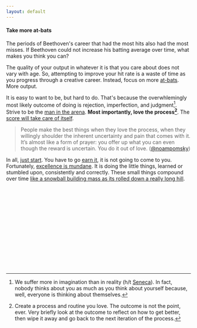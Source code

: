 ```yaml
---
layout: default
---
```


#### Take more at-bats

The periods of Beethoven's career that had the most hits also had the most misses. If Beethoven could not increase his batting average over time, what makes you think you can? 

The quality of your output in whatever it is that you care about does not vary with age. So, attempting to improve your hit rate is a waste of time as you progress through a creative career. Instead, focus on more [at-bats](https://pmarchive.com/age_and_the_entrepreneur.html). More output.

It is easy to want to be, but hard to do. That's because the overwhlemingly most likely outcome of doing is rejection, imperfection, and judgment[^1]. Strive to be the [man in the arena](https://www.worldfuturefund.org/Documents/maninarena.htm). **Most importantly, love the process[^2]**. The [score will take care of itself](https://www.goodreads.com/book/show/6342995-the-score-takes-care-of-itself).

> People make the best things when they love the process, when they willingly shoulder the inherent uncertainty and pain that comes with it. It’s almost like a form of prayer: you offer up what you can even though the reward is uncertain. You do it out of love. ([@noampomsky](https://ava.substack.com/p/effort))

In all, [just start](https://twitter.com/bpoppenheimer/status/1647000062617088000). You have to go [earn it]((https://blakeir.com/60e3b62d0f274edf8a9cf39b0cc2f26d)), it is not going to come to you. Fortunately, [excellence is mundane](https://academics.hamilton.edu/documents/themundanityofexcellence.pdf). It is doing the little things, learned or stumbled upon, consistently and correctly. These small things compound over time [like a snowball building mass as its rolled down a really long hill](https://www.goodreads.com/en/book/show/2054761).  




<br>
<br>
<br>
<br>
<br>
<br>
<br>
<br>
<br>
<br>
<br>
<br>
<br>









[^1]: We suffer more in imagination than in reality (h/t [Seneca](https://www.amazon.com/Letters-Stoic-Epistulae-Lucilium-Classics-ebook/dp/B002RI99KK/)). In fact, nobody thinks about you as much as you think about yourself because, well, everyone is thinking about themselves. 

[^2]: Create a process and routine you love. The outcome is not the point, ever. Very briefly look at the outcome to reflect on how to get better, then wipe it away and go back to the next iteration of the process. 


[//]: # (Act from a place of love and positivity in all that you do. With good intentions. Let what happens, happens. And do not pay much attention to the consensus opinion. Soliciting too much advice is a common problem - it often washes out any useful information and makes you act unlike yourself. Consider the opinions of those who you respect and understand you.)